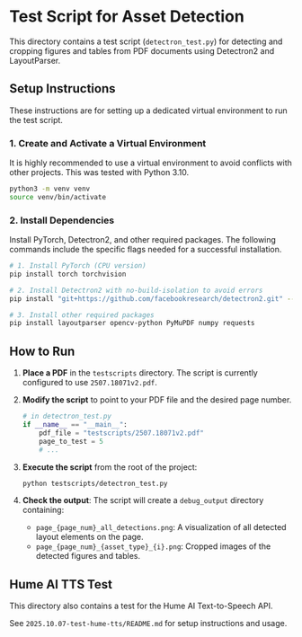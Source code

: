 # Test Script for Asset Detection

This directory contains a test script (`detectron_test.py`) for detecting and cropping figures and tables from PDF documents using Detectron2 and LayoutParser.

## Setup Instructions

These instructions are for setting up a dedicated virtual environment to run the test script.

### 1. Create and Activate a Virtual Environment

It is highly recommended to use a virtual environment to avoid conflicts with other projects. This was tested with Python 3.10.

```bash
python3 -m venv venv
source venv/bin/activate
```

### 2. Install Dependencies

Install PyTorch, Detectron2, and other required packages. The following commands include the specific flags needed for a successful installation.

```bash
# 1. Install PyTorch (CPU version)
pip install torch torchvision

# 2. Install Detectron2 with no-build-isolation to avoid errors
pip install "git+https://github.com/facebookresearch/detectron2.git" --no-build-isolation

# 3. Install other required packages
pip install layoutparser opencv-python PyMuPDF numpy requests
```

## How to Run

1.  **Place a PDF** in the `testscripts` directory. The script is currently configured to use `2507.18071v2.pdf`.
2.  **Modify the script** to point to your PDF file and the desired page number.

    ```python
    # in detectron_test.py
    if __name__ == "__main__":
        pdf_file = "testscripts/2507.18071v2.pdf"
        page_to_test = 5
        # ...
    ```

3.  **Execute the script** from the root of the project:

    ```bash
    python testscripts/detectron_test.py
    ```

4.  **Check the output**: The script will create a `debug_output` directory containing:
    *   `page_{page_num}_all_detections.png`: A visualization of all detected layout elements on the page.
    *   `page_{page_num}_{asset_type}_{i}.png`: Cropped images of the detected figures and tables.

## Hume AI TTS Test

This directory also contains a test for the Hume AI Text-to-Speech API.

See `2025.10.07-test-hume-tts/README.md` for setup instructions and usage. 